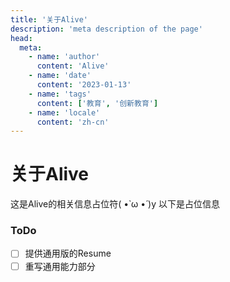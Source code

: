 ```yaml
---
title: '关于Alive'
description: 'meta description of the page'
head:
  meta:
    - name: 'author'
      content: 'Alive'
    - name: 'date'
      content: '2023-01-13'
    - name: 'tags'
      content: ['教育', '创新教育']
    - name: 'locale'
      content: 'zh-cn'
---
```


# 关于Alive
这是Alive的相关信息占位符( •̀ ω •́ )y 以下是占位信息



### ToDo
- [ ] 提供通用版的Resume
- [ ] 重写通用能力部分